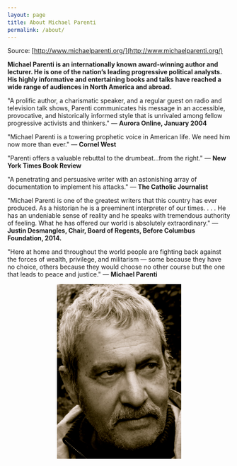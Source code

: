 ```yaml
---
layout: page
title: About Michael Parenti
permalink: /about/
---
```


Source: [http://www.michaelparenti.org/](http://www.michaelparenti.org/)

**Michael Parenti is an internationally known award-winning author and lecturer. He is one of the nation’s leading progressive political analysts. His highly informative and entertaining books and talks have reached a wide range of audiences in North America and abroad.**


"A prolific author, a charismatic speaker, and a regular guest on radio and television talk shows, Parenti communicates his message in an accessible, provocative, and historically informed style that is unrivaled among fellow progressive activists and thinkers." — **Aurora Online, January 2004**


"Michael Parenti is a towering prophetic voice in American life. We need him now more than ever." — **Cornel West**

"Parenti offers a valuable rebuttal to the drumbeat...from the right." — **New York Times Book Review**

"A penetrating and persuasive writer with an astonishing array of documentation to implement his attacks." — **The Catholic Journalist**

"Michael Parenti is one of the greatest writers that this country has ever produced. As a historian he is a preeminent interpreter of our times. . . . He has an undeniable sense of reality and he speaks with tremendous authority of feeling. What he has offered our world is absolutely extraordinary." — **Justin Desmangles, Chair, Board of Regents, Before Columbus Foundation, 2014.**

"Here at home and throughout the world people are fighting back against the forces of wealth, privilege, and militarism — some because they have no choice, others because they would choose no other course but the one that leads to peace and justice." — **Michael Parenti**



<p align="center">
<img src="./assets/parenti.jpg"></p>


